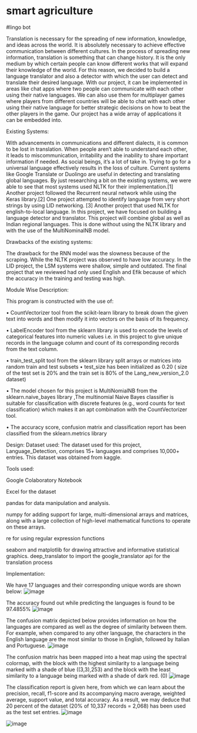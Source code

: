 # smart agriculture
#lingo bot 

Translation is necessary for the spreading of new information, knowledge, and ideas across the world. It is absolutely necessary to achieve effective communication between different cultures. In the process of spreading new information, translation is something that can change history. It is the only medium by which certain people can know different works that will expand their knowledge of the world. For this reason, we decided to build a language translator and also a detector with which the user can detect and translate their desired language. With our project, it can be implemented in areas like chat apps where two people can communicate with each other using their native languages. We can also use them for multiplayer games where players from different countries will be able to chat with each other using their native language for better strategic decisions on how to beat the other players in the game. Our project has a wide array of applications it can be embedded into.


Existing Systems: 

With advancements in communications and different dialects, it is common to be lost in translation. When people aren’t able to understand each other, it leads to miscommunication, irritability and the inability to share important information if needed. As social beings, it’s a lot of take in. Trying to go for a universal language effectively results in the loss of culture. Current systems like Google Translate or Duolingo are useful in detecting and translating global languages. By just researching a bit on the existing systems, we were able to see that most systems used NLTK for their implementation.[1] Another project followed the Recurrent neural network while using the Keras library.[2] One project attempted to identify language from very short strings by using LID networking. [3] Another project that used NLTK for english-to-local language. In this project, we have focused on building a language detector and translator. This project will combine global as well as Indian regional languages. This is done without using the NLTK library and with the use of the MultiNominalNB model.

Drawbacks of the existing systems:

The drawback for the RNN model was the slowness because of the scraping. While the NLTK project was observed to have low accuracy. In the LID project, the LSM systems were shallow, simple and outdated. The final project that we reviewed had only used English and Efik because of which the accuracy in the training and testing was high.



Module Wise Description:

This program is constructed with the use of:

• CountVectorizer tool from the scikit-learn library to break down the given text into words and then modify it into vectors on the basis of its frequency. 

• LabelEncoder tool from the sklearn library is used to encode the levels of categorical features into numeric values i.e. in this project to give unique records in the language column and count of its corresponding records from the text column. 

• train_test_split tool from the sklearn library split arrays or matrices into random train and test subsets • test_size has been initialized as 0.20 ( size of the test set is 20% and the train set is 80% of the Lang_new_version_2.0 dataset) 

• The model chosen for this project is MultiNomialNB from the sklearn.naive_bayes library ,The multinomial Naive Bayes classifier is suitable for classification with discrete features (e.g., word counts for text classification) which makes it an apt combination with the CountVectorizer tool. 

• The accuracy score, confusion matrix and classification report has been classified from the sklearn.metrics library


Design:
Dataset used: The dataset used for this project, Language_Detection, comprises 15+ languages and comprises 10,000+ entries. This dataset was obtained from kaggle.



Tools used:

Google Colaboratory Notebook

Excel for the dataset

pandas for data manipulation and analysis.

numpy for adding support for large, multi-dimensional arrays and matrices, along with a large collection of high-level mathematical functions to operate on these arrays.

re for using regular expression functions

seaborn and matplotlib for drawing attractive and informative statistical graphics. deep_translator to import the google_translator api for the translation process


Implementation:


We have 17 languages and their corresponding unique words are shown below: 
![image](https://github.com/aparnasahu5/Smart-agriculture/assets/95071662/1ab0f08b-1740-49d6-bb08-a9c551e008b7)

The accuracy found out while predicting the languages is found to be 97.4855% 
![image](https://github.com/aparnasahu5/Smart-agriculture/assets/95071662/543d68bb-ade7-45be-adb3-225c2138b910)


The confusion matrix depicted below provides information on how the languages are compared as well as the degree of similarity between them. For example, when compared to any other language, the characters in the English language are the most similar to those in English, followed by Italian and Portuguese.
![image](https://github.com/aparnasahu5/Smart-agriculture/assets/95071662/76430470-d3e9-403d-b975-1d25ce437f1c)


The confusion matrix has been mapped into a heat map using the spectral colormap, with the block with the highest similarity to a language being marked with a shade of blue ((3,3),253) and the block with the least similarity to a language being marked with a shade
of dark red. (0) 
![image](https://github.com/aparnasahu5/Smart-agriculture/assets/95071662/8c922000-dc61-4f65-a696-e3ee162f965d)



The classification report is given here, from which we can learn about the precision, recall, f1-score and its accompanying macro average, weighted average, support value, and total accuracy. As a result, we may deduce that 20 percent of the dataset (20% of 10,337 records = 2,068) has been used as the test set entries. 
![image](https://github.com/aparnasahu5/Smart-agriculture/assets/95071662/c5bc40ca-14a2-464e-b8c5-e10144bbce1d)

![image](https://github.com/aparnasahu5/Smart-agriculture/assets/95071662/96b81bb8-e4f3-4b8b-b19c-87442d3001a3)




